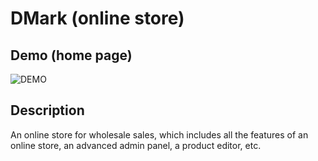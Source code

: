 # DMark (online store)

## Demo (home page)
![DEMO](https://imgur.com/RNHGFr8.png)

## Description
An online store for wholesale sales, which includes all the features of an online store, an advanced admin panel, a product editor, etc.
